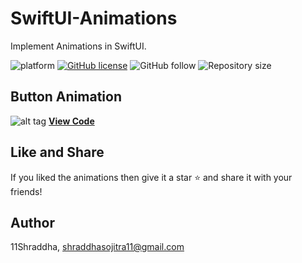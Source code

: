 # SwiftUI-Animations
Implement Animations in SwiftUI.

![platform](https://img.shields.io/badge/platform-iOS-orange)
[![GitHub license](https://img.shields.io/badge/License-Apache2.0-blue.svg)](LICENSE)
![GitHub follow](https://img.shields.io/github/followers/11Shraddha?style=social)
![Repository size](https://img.shields.io/github/repo-size/11Shraddha/SwiftUI-Animations)

    

## Button Animation

![alt tag](https://gitlab.com/shraddha.sojitra/swiftui-animations/-/blob/master/button_animation.gif)
[**View Code**](https://gitlab.com/shraddha.sojitra/swiftui-animations/-/tree/master/AnimatedButton)


## Like and Share
If you liked the animations then  give it a star ⭐️ and share it with your friends!

## Author

11Shraddha, shraddhasojitra11@gmail.com
